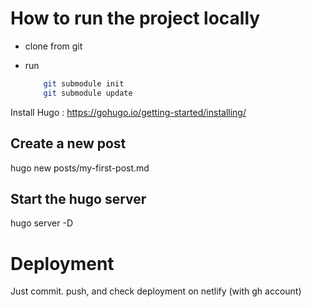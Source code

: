 # How to run the project locally

- clone from git

- run 

    ```bash
        git submodule init
        git submodule update
    ```


Install Hugo : https://gohugo.io/getting-started/installing/

## Create a new post

hugo new posts/my-first-post.md

## Start the hugo server

 hugo server -D

 # Deployment

 Just commit. push, and check deployment on netlify (with gh account)